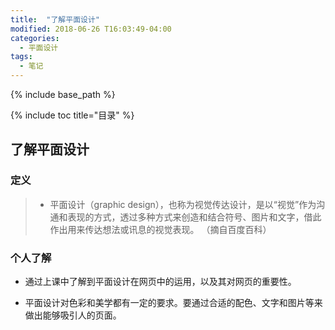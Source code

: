 ```yaml
---
title:  "了解平面设计"
modified: 2018-06-26 T16:03:49-04:00
categories: 
  - 平面设计
tags:
  - 笔记
---
```


{% include base_path %}

{% include toc title="目录" %}

 
## 了解平面设计

### 定义

> - 平面设计（graphic design），也称为视觉传达设计，是以“视觉”作为沟通和表现的方式，透过多种方式来创造和结合符号、图片和文字，借此作出用来传达想法或讯息的视觉表现。
> （摘自百度百科）

### 个人了解

- 通过上课中了解到平面设计在网页中的运用，以及其对网页的重要性。

- 平面设计对色彩和美学都有一定的要求。要通过合适的配色、文字和图片等来做出能够吸引人的页面。